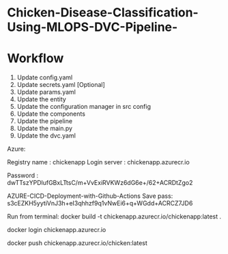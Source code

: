 # Chicken-Disease-Classification-Using-MLOPS-DVC-Pipeline-



# Workflow
    
1. Update config.yaml
2. Update secrets.yaml [Optional]
3. Update params.yaml
4. Update the entity
5. Update the configuration manager in src config
6. Update the components
7. Update the pipeline
8. Update the main.py
9. Update the dvc.yaml


Azure: 

Registry name : chickenapp
Login server : chickenapp.azurecr.io

Password : dwTTszYPDlufGBxLTtsC/m+VvExiRVKWz6dG6e+/62+ACRDtZgo2



AZURE-CICD-Deployment-with-Github-Actions
Save pass:
s3cEZKH5yytiVnJ3h+eI3qhhzf9q1vNwEi6+q+WGdd+ACRCZ7JD6

Run from terminal:
docker build -t chickenapp.azurecr.io/chickenapp:latest .

docker login chickenapp.azurecr.io

docker push chickenapp.azurecr.io/chicken:latest

